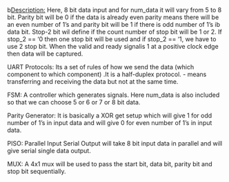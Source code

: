 b<Description:>
	Here, 8 bit data input and for num_data it will vary from 5 to 8 bit. Parity bit will be 0 if the data is already even parity means there will be an even number of 1’s and parity bit will be 1 if there is odd number of 1’s ib data bit. Stop-2 bit wil define if the count number of stop bit will be 1 or 2. If stop_2 == ‘0 then one stop bit will be used and if stop_2 == ‘1, we have to use 2 stop bit. When the valid and ready signalis 1 at a positive clock edge then data will be captured. 


UART Protocols: Its a set of rules of how we send the data (which component to which component) .It is a half-duplex protocol. - means transferring and receiving the data but not at the same time.

FSM: A controller which generates signals. Here num_data is also included so that we can choose 5 or 6 or 7 or 8 bit data. 

Parity Generator: It is basically a XOR get setup which will give 1 for odd number of 1’s in input data and will give 0 for even number of 1’s in input data.

PISO: Parallel Input Serial Output will take 8 bit input data in parallel and will give serial single data output.

MUX: A 4x1 mux will be used to pass the start bit, data bit, parity bit and stop bit sequentially.
